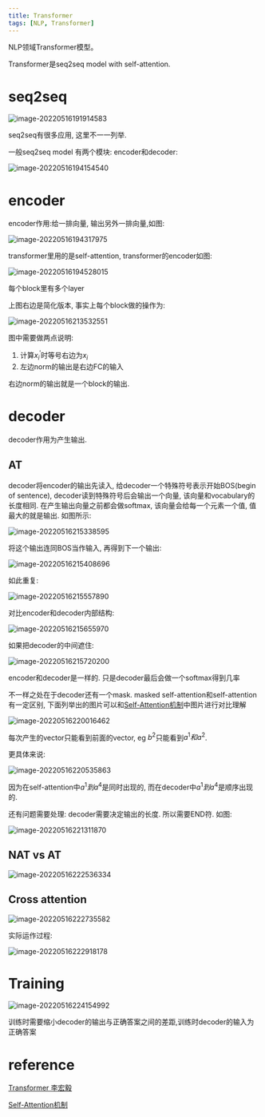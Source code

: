 ```yaml
---
title: Transformer
tags: [NLP, Transformer]
---
```


<meta name="referrer" content="no-referrer" />

NLP领域Transformer模型。

<!--more-->



Transformer是seq2seq model with self-attention. 

# seq2seq

![image-20220516191914583](https://raw.githubusercontent.com/Rien190/ImgURL/master/img/202205161919572.png)

seq2seq有很多应用, 这里不一一列举. 

一般seq2seq model 有两个模块: encoder和decoder:

![image-20220516194154540](https://raw.githubusercontent.com/Rien190/ImgURL/master/img/202205161941556.png)

# encoder

encoder作用:给一排向量, 输出另外一排向量,如图:

![image-20220516194317975](https://raw.githubusercontent.com/Rien190/ImgURL/master/img/202205161943074.png)

transformer里用的是self-attention, transformer的encoder如图:

![image-20220516194528015](https://raw.githubusercontent.com/Rien190/ImgURL/master/img/202205161945590.png)

每个block里有多个layer

上图右边是简化版本, 事实上每个block做的操作为:

![image-20220516213532551](https://raw.githubusercontent.com/Rien190/ImgURL/master/img/202205162135444.png)

图中需要做两点说明:

1. 计算$x_i^{'}$时等号右边为$x_i$
2. 左边norm的输出是右边FC的输入

右边norm的输出就是一个block的输出.

# decoder

decoder作用为产生输出. 

## AT

decoder将encoder的输出先读入, 给decoder一个特殊符号表示开始BOS(begin of sentence), decoder读到特殊符号后会输出一个向量, 该向量和vocabulary的长度相同. 在产生输出向量之前都会做softmax, 该向量会给每一个元素一个值, 值最大的就是输出. 如图所示:

![image-20220516215338595](https://raw.githubusercontent.com/Rien190/ImgURL/master/img/202205162153701.png)

将这个输出连同BOS当作输入, 再得到下一个输出:

![image-20220516215408696](https://raw.githubusercontent.com/Rien190/ImgURL/master/img/202205162154606.png)

如此重复:

![image-20220516215557890](https://raw.githubusercontent.com/Rien190/ImgURL/master/img/202205162155365.png)

对比encoder和decoder内部结构:

![image-20220516215655970](https://raw.githubusercontent.com/Rien190/ImgURL/master/img/202205162156026.png)

如果把decoder的中间遮住:

![image-20220516215720200](https://raw.githubusercontent.com/Rien190/ImgURL/master/img/202205162157067.png)

encoder和decoder是一样的. 只是decoder最后会做一个softmax得到几率

不一样之处在于decoder还有一个mask. masked self-attention和self-attention有一定区别, 下面列举出的图片可以和[Self-Attention机制](https://rien190.github.io/2022/05/15/self-attentionn.html#self-attention%E6%A8%A1%E5%9E%8B)中图片进行对比理解

![image-20220516220016462](https://raw.githubusercontent.com/Rien190/ImgURL/master/img/202205162200110.png)

每次产生的vector只能看到前面的vector, eg $b^2$只能看到$a^1和a^2$.

更具体来说:

![image-20220516220535863](https://raw.githubusercontent.com/Rien190/ImgURL/master/img/202205162205736.png)

因为在self-attention中$a^1到a^4$是同时出现的, 而在decoder中$a^1到a^4$是顺序出现的. 

还有问题需要处理: decoder需要决定输出的长度. 所以需要END符. 如图:

![image-20220516221311870](https://raw.githubusercontent.com/Rien190/ImgURL/master/img/202205162213307.png)



## NAT vs AT

![image-20220516222536334](https://raw.githubusercontent.com/Rien190/ImgURL/master/img/202205162225367.png)

## Cross attention

![image-20220516222735582](https://raw.githubusercontent.com/Rien190/ImgURL/master/img/202205162227503.png)

实际运作过程:

![image-20220516222918178](https://raw.githubusercontent.com/Rien190/ImgURL/master/img/202205162229991.png)

# Training

![image-20220516224154992](https://raw.githubusercontent.com/Rien190/ImgURL/master/img/202205162241023.png)

训练时需要缩小decoder的输出与正确答案之间的差距,训练时decoder的输入为正确答案





# reference

[Transformer 李宏毅](https://www.youtube.com/watch?v=ugWDIIOHtPA)

[Self-Attention机制](https://rien190.github.io/2022/05/15/self-attentionn.html#self-attention%E6%A8%A1%E5%9E%8B)